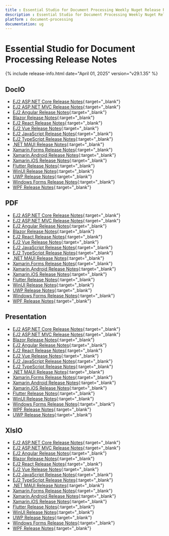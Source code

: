 ```yaml
---
title : Essential Studio for Document Processing Weekly Nuget Release Release Notes  
description : Essential Studio for Document Processing Weekly Nuget Release Release Notes  
platform : document-processing
documentation: ug
---
```


# Essential Studio for Document Processing  Release Notes  

{% include release-info.html date="April 01, 2025" version="v29.1.35" %} 




## DocIO

* [EJ2 ASP.NET Core Release Notes](https://ej2.syncfusion.com/aspnetcore/documentation/release-notes/29.1.35#docio){:target="_blank"}
* [EJ2 ASP.NET MVC Release Notes](https://ej2.syncfusion.com/aspnetmvc/documentation/release-notes/29.1.35#docio){:target="_blank"}
* [EJ2 Angular Release Notes](https://ej2.syncfusion.com/angular/documentation/release-notes/29.1.35#docio){:target="_blank"}
* [Blazor Release Notes](https://blazor.syncfusion.com/documentation/release-notes/29.1.35#docio){:target="_blank"}
* [EJ2 React Release Notes](https://ej2.syncfusion.com/react/documentation/release-notes/29.1.35#docio){:target="_blank"}
* [EJ2 Vue  Release Notes](https://ej2.syncfusion.com/vue/documentation/release-notes/29.1.35#docio){:target="_blank"}
* [EJ2 JavaScript Release Notes](https://ej2.syncfusion.com/javascript/documentation/release-notes/29.1.35#docio){:target="_blank"}
* [EJ2 TypeScript Release Notes](https://ej2.syncfusion.com/documentation/release-notes/29.1.35#docio){:target="_blank"}
* [.NET MAUI Release Notes](/maui/release-notes/v29.1.35#docio){:target="_blank"}
* [Xamarin.Forms Release Notes](/xamarin/release-notes/v29.1.35#docio){:target="_blank"}
* [Xamarin.Android Release Notes](/xamarin-android/release-notes/v29.1.35#docio){:target="_blank"}
* [Xamarin.iOS Release Notes](/xamarin-ios/release-notes/v29.1.35#docio){:target="_blank"}
* [Flutter Release Notes](/flutter/release-notes/v29.1.35#docio){:target="_blank"}
* [WinUI Release Notes](/winui/release-notes/v29.1.35#docio){:target="_blank"}
* [UWP Release Notes](/uwp/release-notes/v29.1.35#docio){:target="_blank"}
* [Windows Forms Release Notes](/windowsforms/release-notes/v29.1.35#docio){:target="_blank"}
* [WPF Release Notes](/wpf/release-notes/v29.1.35#docio){:target="_blank"}



## PDF

* [EJ2 ASP.NET Core Release Notes](https://ej2.syncfusion.com/aspnetcore/documentation/release-notes/29.1.35#pdf){:target="_blank"}
* [EJ2 ASP.NET MVC Release Notes](https://ej2.syncfusion.com/aspnetmvc/documentation/release-notes/29.1.35#pdf){:target="_blank"}
* [EJ2 Angular Release Notes](https://ej2.syncfusion.com/angular/documentation/release-notes/29.1.35#pdf){:target="_blank"}
* [Blazor Release Notes](https://blazor.syncfusion.com/documentation/release-notes/29.1.35#pdf){:target="_blank"}
* [EJ2 React Release Notes](https://ej2.syncfusion.com/react/documentation/release-notes/29.1.35#pdf){:target="_blank"}
* [EJ2 Vue  Release Notes](https://ej2.syncfusion.com/vue/documentation/release-notes/29.1.35#pdf){:target="_blank"}
* [EJ2 JavaScript Release Notes](https://ej2.syncfusion.com/javascript/documentation/release-notes/29.1.35#pdf){:target="_blank"}
* [EJ2 TypeScript Release Notes](https://ej2.syncfusion.com/documentation/release-notes/29.1.35#pdf){:target="_blank"}
* [.NET MAUI Release Notes](/maui/release-notes/v29.1.35#pdf){:target="_blank"}
* [Xamarin.Forms Release Notes](/xamarin/release-notes/v29.1.35#pdf){:target="_blank"}
* [Xamarin.Android Release Notes](/xamarin-android/release-notes/v29.1.35#pdf){:target="_blank"}
* [Xamarin.iOS Release Notes](/xamarin-ios/release-notes/v29.1.35#pdf){:target="_blank"}
* [Flutter Release Notes](/flutter/release-notes/v29.1.35#pdf){:target="_blank"}
* [WinUI Release Notes](/winui/release-notes/v29.1.35#pdf){:target="_blank"}
* [UWP Release Notes](/uwp/release-notes/v29.1.35#pdf){:target="_blank"}
* [Windows Forms Release Notes](/windowsforms/release-notes/v29.1.35#pdf){:target="_blank"}
* [WPF Release Notes](/wpf/release-notes/v29.1.35#pdf){:target="_blank"}


## Presentation

* [EJ2 ASP.NET Core Release Notes](https://ej2.syncfusion.com/aspnetcore/documentation/release-notes/29.1.35#presentation){:target="_blank"}
* [EJ2 ASP.NET MVC Release Notes](https://ej2.syncfusion.com/aspnetmvc/documentation/release-notes/29.1.35#presentation){:target="_blank"}
* [Blazor Release Notes](https://blazor.syncfusion.com/documentation/release-notes/29.1.35#presentation){:target="_blank"}
* [EJ2 Angular Release Notes](https://ej2.syncfusion.com/angular/documentation/release-notes/29.1.35#presentation){:target="_blank"}
* [EJ2 React Release Notes](https://ej2.syncfusion.com/react/documentation/release-notes/29.1.35#presentation){:target="_blank"}
* [EJ2 Vue  Release Notes](https://ej2.syncfusion.com/vue/documentation/release-notes/29.1.35#presentation){:target="_blank"}
* [EJ2 JavaScript Release Notes](https://ej2.syncfusion.com/javascript/documentation/release-notes/29.1.35#presentation){:target="_blank"}
* [EJ2 TypeScript Release Notes](https://ej2.syncfusion.com/documentation/release-notes/29.1.35#presentation){:target="_blank"}
* [.NET MAUI Release Notes](/maui/release-notes/v29.1.35#presentation){:target="_blank"}
* [Xamarin.Forms Release Notes](/xamarin/release-notes/v29.1.35#presentation){:target="_blank"}
* [Xamarin.Android Release Notes](/xamarin-android/release-notes/v29.1.35#presentation){:target="_blank"}
* [Xamarin.iOS Release Notes](/xamarin-ios/release-notes/v29.1.35#presentation){:target="_blank"}
* [Flutter Release Notes](/flutter/release-notes/v29.1.35#presentation){:target="_blank"}
* [WinUI Release Notes](/winui/release-notes/v29.1.35#presentation){:target="_blank"}
* [Windows Forms Release Notes](/windowsforms/release-notes/v29.1.35#presentation){:target="_blank"}
* [WPF Release Notes](/wpf/release-notes/v29.1.35#presentation){:target="_blank"}
* [UWP Release Notes](/uwp/release-notes/v29.1.35#presentation){:target="_blank"}



## XlsIO

* [EJ2 ASP.NET Core Release Notes](https://ej2.syncfusion.com/aspnetcore/documentation/release-notes/29.1.35#xlsio){:target="_blank"}
* [EJ2 ASP.NET MVC Release Notes](https://ej2.syncfusion.com/aspnetmvc/documentation/release-notes/29.1.35#xlsio){:target="_blank"}
* [EJ2 Angular Release Notes](https://ej2.syncfusion.com/angular/documentation/release-notes/29.1.35#xlsio){:target="_blank"}
* [Blazor Release Notes](https://blazor.syncfusion.com/documentation/release-notes/29.1.35#xlsio){:target="_blank"}
* [EJ2 React Release Notes](https://ej2.syncfusion.com/react/documentation/release-notes/29.1.35#xlsio){:target="_blank"}
* [EJ2 Vue  Release Notes](https://ej2.syncfusion.com/vue/documentation/release-notes/29.1.35#xlsio){:target="_blank"}
* [EJ2 JavaScript Release Notes](https://ej2.syncfusion.com/javascript/documentation/release-notes/29.1.35#xlsio){:target="_blank"}
* [EJ2 TypeScript Release Notes](https://ej2.syncfusion.com/documentation/release-notes/29.1.35#xlsio){:target="_blank"}
* [.NET MAUI Release Notes](/maui/release-notes/v29.1.35#xlsio){:target="_blank"}
* [Xamarin.Forms Release Notes](/xamarin/release-notes/v29.1.35#xlsio){:target="_blank"}
* [Xamarin.Android Release Notes](/xamarin-android/release-notes/v29.1.35#xlsio){:target="_blank"}
* [Xamarin.iOS Release Notes](/xamarin-ios/release-notes/v29.1.35#xlsio){:target="_blank"}
* [Flutter Release Notes](/flutter/release-notes/v29.1.35#xlsio){:target="_blank"}
* [WinUI Release Notes](/winui/release-notes/v29.1.35#xlsio){:target="_blank"}
* [UWP Release Notes](/uwp/release-notes/v29.1.35#xlsio){:target="_blank"}
* [Windows Forms Release Notes](/windowsforms/release-notes/v29.1.35#xlsio){:target="_blank"}
* [WPF Release Notes](/wpf/release-notes/v29.1.35#xlsio){:target="_blank"}


